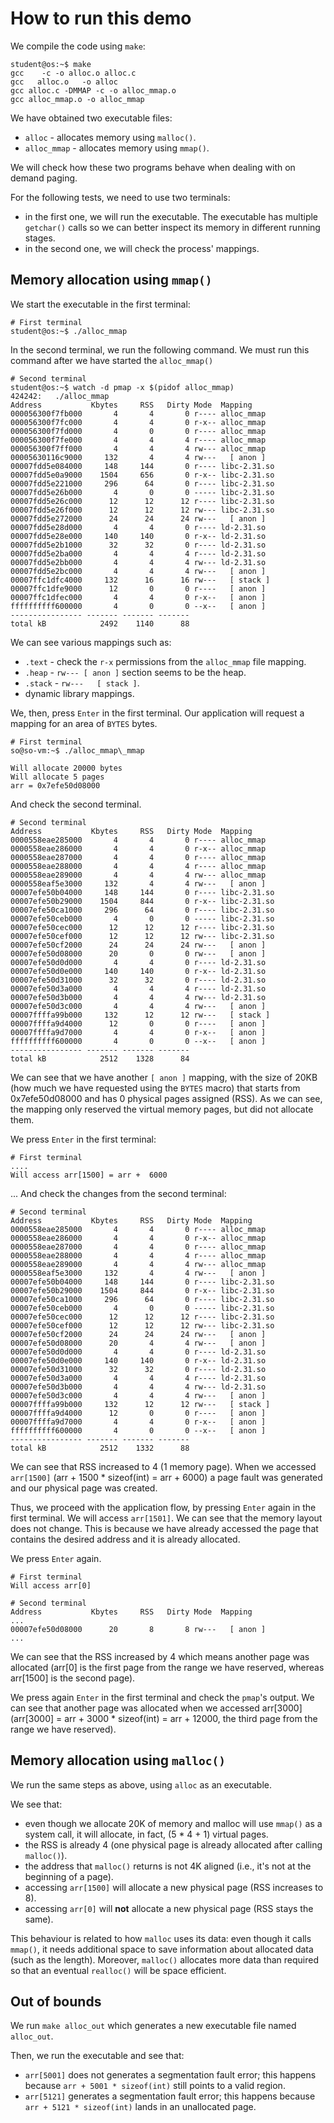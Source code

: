# How to run this demo

We compile the code using `make`:
```
student@os:~$ make
gcc    -c -o alloc.o alloc.c
gcc   alloc.o   -o alloc
gcc alloc.c -DMMAP -c -o alloc_mmap.o
gcc alloc_mmap.o -o alloc_mmap
```

We have obtained two executable files:
  - `alloc` - allocates memory using `malloc()`.
  - `alloc_mmap` - allocates memory using `mmap()`.

We will check how these two programs behave when dealing with on demand paging.

For the following tests, we need to use two terminals:
  - in the first one, we will run the executable. The executable has multiple `getchar()` calls so we can better inspect its memory in different running stages.
  - in the second one, we will check the process' mappings.

## Memory allocation using `mmap()`

We start the executable in the first terminal:

```
# First terminal
student@os:~$ ./alloc_mmap
```

In the second terminal, we run the following command. We must run this command after we have started the `alloc_mmap()`
```
# Second terminal
student@os:~$ watch -d pmap -x $(pidof alloc_mmap)
424242:   ./alloc_mmap
Address           Kbytes     RSS   Dirty Mode  Mapping
000056300f7fb000       4       4       0 r---- alloc_mmap
000056300f7fc000       4       4       0 r-x-- alloc_mmap
000056300f7fd000       4       0       0 r---- alloc_mmap
000056300f7fe000       4       4       4 r---- alloc_mmap
000056300f7ff000       4       4       4 rw--- alloc_mmap
00005630116c9000     132       4       4 rw---   [ anon ]
00007fdd5e084000     148     144       0 r---- libc-2.31.so
00007fdd5e0a9000    1504     656       0 r-x-- libc-2.31.so
00007fdd5e221000     296      64       0 r---- libc-2.31.so
00007fdd5e26b000       4       0       0 ----- libc-2.31.so
00007fdd5e26c000      12      12      12 r---- libc-2.31.so
00007fdd5e26f000      12      12      12 rw--- libc-2.31.so
00007fdd5e272000      24      24      24 rw---   [ anon ]
00007fdd5e28d000       4       4       0 r---- ld-2.31.so
00007fdd5e28e000     140     140       0 r-x-- ld-2.31.so
00007fdd5e2b1000      32      32       0 r---- ld-2.31.so
00007fdd5e2ba000       4       4       4 r---- ld-2.31.so
00007fdd5e2bb000       4       4       4 rw--- ld-2.31.so
00007fdd5e2bc000       4       4       4 rw---   [ anon ]
00007ffc1dfc4000     132      16      16 rw---   [ stack ]
00007ffc1dfe9000      12       0       0 r----   [ anon ]
00007ffc1dfec000       4       4       0 r-x--   [ anon ]
ffffffffff600000       4       0       0 --x--   [ anon ]
---------------- ------- ------- -------
total kB            2492    1140      88

```

We can see various mappings such as:
  - `.text` - check the `r-x` permissions from the `alloc_mmap` file mapping.
  - `.heap` - `rw--- [ anon ]` section seems to be the heap.
  - `.stack` - `rw---   [ stack ]`.
  - dynamic library mappings. 

We, then, press `Enter` in the first terminal. Our application will request a mapping for an area of `BYTES` bytes.

```
# First terminal
so@so-vm:~$ ./alloc_mmap\_mmap
        
Will allocate 20000 bytes
Will allocate 5 pages
arr = 0x7efe50d08000

```

And check the second terminal.

```
# Second terminal
Address           Kbytes     RSS   Dirty Mode  Mapping
0000558eae285000       4       4       0 r---- alloc_mmap
0000558eae286000       4       4       0 r-x-- alloc_mmap
0000558eae287000       4       4       0 r---- alloc_mmap
0000558eae288000       4       4       4 r---- alloc_mmap
0000558eae289000       4       4       4 rw--- alloc_mmap
0000558eaf5e3000     132       4       4 rw---   [ anon ]
00007efe50b04000     148     144       0 r---- libc-2.31.so
00007efe50b29000    1504     844       0 r-x-- libc-2.31.so
00007efe50ca1000     296      64       0 r---- libc-2.31.so
00007efe50ceb000       4       0       0 ----- libc-2.31.so
00007efe50cec000      12      12      12 r---- libc-2.31.so
00007efe50cef000      12      12      12 rw--- libc-2.31.so
00007efe50cf2000      24      24      24 rw---   [ anon ]
00007efe50d08000      20       0       0 rw---   [ anon ]
00007efe50d0d000       4       4       0 r---- ld-2.31.so
00007efe50d0e000     140     140       0 r-x-- ld-2.31.so
00007efe50d31000      32      32       0 r---- ld-2.31.so
00007efe50d3a000       4       4       4 r---- ld-2.31.so
00007efe50d3b000       4       4       4 rw--- ld-2.31.so
00007efe50d3c000       4       4       4 rw---   [ anon ]
00007ffffa99b000     132      12      12 rw---   [ stack ]
00007ffffa9d4000      12       0       0 r----   [ anon ]
00007ffffa9d7000       4       4       0 r-x--   [ anon ]
ffffffffff600000       4       0       0 --x--   [ anon ]
---------------- ------- ------- -------
total kB            2512    1328      84
```

We can see that we have another `[ anon ]` mapping, with the size of 20KB (how much we have requested using the `BYTES` macro) that starts from 0x7efe50d08000 and has 0 physical pages assigned (RSS). As we can see, the mapping only reserved the virtual memory pages, but did not allocate them.

We press `Enter` in the first terminal:
```
# First terminal
....
Will access arr[1500] = arr +  6000
```

... And check the changes from the second terminal:
```
# Second terminal
Address           Kbytes     RSS   Dirty Mode  Mapping
0000558eae285000       4       4       0 r---- alloc_mmap
0000558eae286000       4       4       0 r-x-- alloc_mmap
0000558eae287000       4       4       0 r---- alloc_mmap
0000558eae288000       4       4       4 r---- alloc_mmap
0000558eae289000       4       4       4 rw--- alloc_mmap
0000558eaf5e3000     132       4       4 rw---   [ anon ]
00007efe50b04000     148     144       0 r---- libc-2.31.so
00007efe50b29000    1504     844       0 r-x-- libc-2.31.so
00007efe50ca1000     296      64       0 r---- libc-2.31.so
00007efe50ceb000       4       0       0 ----- libc-2.31.so
00007efe50cec000      12      12      12 r---- libc-2.31.so
00007efe50cef000      12      12      12 rw--- libc-2.31.so
00007efe50cf2000      24      24      24 rw---   [ anon ]
00007efe50d08000      20       4       4 rw---   [ anon ]
00007efe50d0d000       4       4       0 r---- ld-2.31.so
00007efe50d0e000     140     140       0 r-x-- ld-2.31.so
00007efe50d31000      32      32       0 r---- ld-2.31.so
00007efe50d3a000       4       4       4 r---- ld-2.31.so
00007efe50d3b000       4       4       4 rw--- ld-2.31.so
00007efe50d3c000       4       4       4 rw---   [ anon ]
00007ffffa99b000     132      12      12 rw---   [ stack ]
00007ffffa9d4000      12       0       0 r----   [ anon ]
00007ffffa9d7000       4       4       0 r-x--   [ anon ]
ffffffffff600000       4       0       0 --x--   [ anon ]
---------------- ------- ------- -------
total kB            2512    1332      88

```

We can see that RSS increased to 4 (1 memory page). When we accessed `arr[1500]` (arr + 1500 * sizeof(int) = arr + 6000) a page fault was generated and our physical page was created.

Thus, we proceed with the application flow, by pressing `Enter` again in the first terminal. We will access `arr[1501]`. We can see that the memory layout does not change. This is because we have already accessed the page that contains the desired address and it is already allocated.


We press `Enter` again.
```
# First terminal
Will access arr[0]
```

```
# Second terminal
Address           Kbytes     RSS   Dirty Mode  Mapping
...
00007efe50d08000      20       8       8 rw---   [ anon ]
...
```

We can see that the RSS increased by 4 which means another page was allocated (arr[0] is the first page from the range we have reserved, whereas arr[1500] is the second page).


We press again `Enter` in the first terminal and check the `pmap`'s output. We can see that another page was allocated when we accessed arr[3000] (arr[3000] = arr + 3000 * sizeof(int) = arr + 12000, the third page from the range we have reserved).

## Memory allocation using `malloc()`

We run the same steps as above, using `alloc` as an executable.

We see that:
  - even though we allocate 20K of memory and malloc will use `mmap()` as a system call, it will allocate, in fact, (5 * 4 + 1) virtual pages.
  - the RSS is already 4 (one physical page is already allocated after calling `malloc()`).
  - the address that `malloc()` returns is not 4K aligned (i.e., it's not at the beginning of a page).
  - accessing `arr[1500]` will allocate a new physical page (RSS increases to 8).
  - accessing `arr[0]` will **not** allocate a new physical page (RSS stays the same).

This behaviour is related to how `malloc` uses its data: even though it calls `mmap()`, it needs additional space to save information about allocated data (such as the length). Moreover, `malloc()` allocates more data than required so that an eventual `realloc()` will be space efficient.

## Out of bounds

We run `make alloc_out` which generates a new executable file named `alloc_out`.

Then, we run the executable and see that:
  - `arr[5001]` does not generates a segmentation fault error; this happens because `arr + 5001 * sizeof(int)` still points to a valid region.
  - `arr[5121]` generates a segmentation fault error; this happens because `arr + 5121 * sizeof(int)` lands in an unallocated page.


